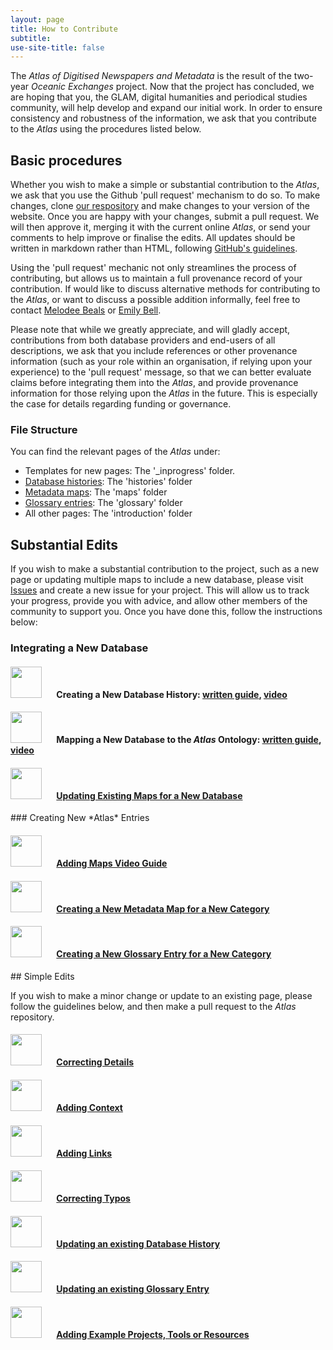 ```yaml
---
layout: page
title: How to Contribute
subtitle:  
use-site-title: false
---
```


The *Atlas of Digitised Newspapers and Metadata* is the result of the two-year *Oceanic Exchanges* project. Now that the project has concluded, we are hoping that you, the GLAM, digital humanities and periodical studies community, will help develop and expand our initial work. In order to ensure consistency and robustness of the information, we ask that you contribute to the *Atlas* using the procedures listed below. 

## Basic procedures

Whether you wish to make a simple or substantial contribution to the *Atlas*, we ask that you use the Github 'pull request' mechanism to do so. To make changes, clone [our respository](https://github.com/AtlasOfDigitisedNewspapers/AtlasOfDigitisedNewspapers.github.io) and make changes to your version of the website. Once you are happy with your changes, submit a pull request. We will then approve it, merging it with the current online *Atlas*, or send your comments to help improve or finalise the edits. All updates should be written in markdown rather than HTML, following [GitHub's guidelines](https://github.com/adam-p/markdown-here/wiki/Markdown-Cheatsheet).

Using the 'pull request' mechanic not only streamlines the process of contributing, but allows us to maintain a full provenance record of your contribution. If would like to discuss alternative methods for contributing to the *Atlas*, or want to discuss a possible addition informally, feel free to contact [Melodee Beals](m.h.beals@lboro.ac.uk) or [Emily Bell](e.bell@lboro.ac.uk). 

Please note that while we greatly appreciate, and will gladly accept, contributions from both database providers and end-users of all descriptions, we ask that you include references or other provenance information (such as your role within an organisation, if relying upon your experience) to the 'pull request' message, so that we can better evaluate claims before integrating them into the *Atlas*, and provide provenance information for those relying upon the *Atlas* in the future. This is especially the case for details regarding funding or governance.

### File Structure

You can find the relevant pages of the *Atlas* under:

- Templates for new pages: The '_inprogress' folder.
- [Database histories](https://www.digitisednewspapers.net/histories/): The 'histories' folder
- [Metadata maps](https://www.digitisednewspapers.net/maps/): The 'maps' folder
- [Glossary entries](https://www.digitisednewspapers.net/glossary/): The 'glossary' folder
- All other pages: The 'introduction' folder

## Substantial Edits

If you wish to make a substantial contribution to the project, such as a new page or updating multiple maps to include a new database, please visit [Issues](https://github.com/AtlasOfDigitisedNewspapers/AtlasOfDigitisedNewspapers.github.io/issues) and create a new issue for your project.  This will allow us to track your progress, provide you with advice, and allow other members of the community to support you. Once you have done this, follow the instructions below:

### Integrating a New Database

#### <img src="../../img/pointinghand.png" width="50" style="margin:0px 20px 0px 0px"> Creating a New Database History: [written guide](database_histories), [video](https://www.digitisednewspapers.net/videos/contribute-history)

#### <img src="../../img/pointinghand.png" width="50" style="margin:0px 20px 0px 0px"> Mapping a New Database to the *Atlas* Ontology: [written guide](metadata_maps), [video](https://www.digitisednewspapers.net/videos/contribute-history)

#### <img src="../../img/pointinghand.png" width="50" style="margin:0px 20px 0px 0px"> [Updating Existing Maps for a New Database](metadata_maps#existing)

<p/>
### Creating New *Atlas* Entries

#### <img src="../../img/pointinghand.png" width="50" style="margin:0px 20px 0px 0px"> [Adding Maps Video Guide](https://www.digitisednewspapers.net/videos/contribute-history)

#### <img src="../../img/pointinghand.png" width="50" style="margin:0px 20px 0px 0px"> [Creating a New Metadata Map for a New Category](metadata_maps#new)

#### <img src="../../img/pointinghand.png" width="50" style="margin:0px 20px 0px 0px"> [Creating a New Glossary Entry for a New Category](glossary_entries)
 
<p/>
## Simple Edits

If you wish to make a minor change or update to an existing page, please follow the guidelines below, and then make a pull request to the *Atlas* repository.

#### <img src="../../img/pointinghand.png" width="50" style="margin:0px 20px 0px 0px"> [Correcting Details](simple_edits)

#### <img src="../../img/pointinghand.png" width="50" style="margin:0px 20px 0px 0px"> [Adding Context](https://www.digitisednewspapers.net/videos/contribute-history)

#### <img src="../../img/pointinghand.png" width="50" style="margin:0px 20px 0px 0px"> [Adding Links](simple_edits)

#### <img src="../../img/pointinghand.png" width="50" style="margin:0px 20px 0px 0px"> [Correcting Typos](simple_edits#typos)

#### <img src="../../img/pointinghand.png" width="50" style="margin:0px 20px 0px 0px"> [Updating an existing Database History](simple_edits#database_histories)

#### <img src="../../img/pointinghand.png" width="50" style="margin:0px 20px 0px 0px"> [Updating an existing Glossary Entry ](simple_edits#glossary_entries)

#### <img src="../../img/pointinghand.png" width="50" style="margin:0px 20px 0px 0px"> [Adding Example Projects, Tools or Resources](simple_edits#resources)
